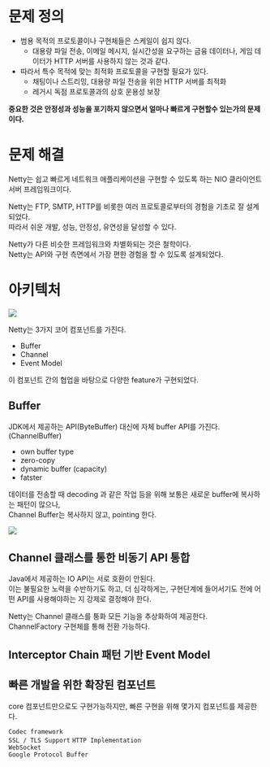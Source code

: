 # 문제 정의

- 범용 목적의 프로토콜이나 구현체들은 스케일이 쉽지 않다.
    - 대용량 파일 전송, 이메일 메시지, 실시간성을 요구하는 금융 데이터나, 게임 데이터가 HTTP 서버를 사용하지 않는 것과 같다.
- 따라서 특수 목적에 맞는 최적화 프로토콜을 구현할 필요가 있다.
    - 채팅이나 스트리밍, 대용량 파일 전송을 위한 HTTP 서버를 최적화
    - 레거시 독점 프로토콜과의 상호 운용성 보장

__중요한 것은 안정성과 성능을 포기하지 않으면서 얼마나 빠르게 구현할수 있는가의 문제이다.__


# 문제 해결

Netty는 쉽고 빠르게 네트워크 애플리케이션을 구현할 수 있도록 하는 NIO 클라이언트 서버 프레임워크이다.

Netty는 FTP, SMTP, HTTP를 비롯한 여러 프로토콜로부터의 경험을 기초로 잘 설계되었다.    
따라서 쉬운 개발, 성능, 안정성, 유연성을 달성할 수 있다.

Netty가 다른 비슷한 프레임워크와 차별화되는 것은 철학이다.    
Netty는 API와 구현 측면에서 가장 편한 경험을 할 수 있도록 설계되었다.


# 아키텍처

![](https://user-images.githubusercontent.com/140141048/258360135-bf1a564a-f410-457d-861f-1cc3cec8a218.png)

Netty는 3가지 코어 컴포넌트를 가진다.
- Buffer
- Channel
- Event Model

이 컴포넌트 간의 협업을 바탕으로 다양한 feature가 구현되었다.

## Buffer
JDK에서 제공하는 API(ByteBuffer) 대신에 자체 buffer API를 가진다.(ChannelBuffer)
- own buffer type
- zero-copy
- dynamic buffer (capacity)
- fatster

데이터를 전송할 때 decoding 과 같은 작업 등을 위해 보통은 새로운 buffer에 복사하는 패턴이 많으나,     
Channel Buffer는 복사하지 않고, pointing 한다.

![](https://user-images.githubusercontent.com/140141048/258360487-95c9608d-d512-4733-a952-09544d537421.png)

## Channel 클래스를 통한 비동기 API 통합

Java에서 제공하는 IO API는 서로 호환이 안된다.     
이는 불필요한 노력을 수반하기도 하고,
더 심각하게는, 구현단계에 들어서기도 전에 어떤 API를 사용해야하는 지 강제로 결정해야 한다.

Netty는 Channel 클래스를 퉁화 모든 기능을 추상화하여 제공한다.     
ChannelFactory 구현체를 통해 전환 가능하다.

## Interceptor Chain 패턴 기반 Event Model

## 빠른 개발을 위한 확장된 컴포넌트

core 컴포넌트만으로도 구현가능하지만, 빠른 구현을 위해 몇가지 컴포넌트를 제공한다.

```Codec framework```    
```SSL / TLS Support```
```HTTP Implementation```        
```WebSocket```    
```Google Protocol Buffer```    



